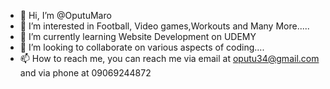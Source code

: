 - 👋 Hi, I’m @OputuMaro
- 👀 I’m interested in Football, Video games,Workouts and Many More.....
- 🌱 I’m currently learning Website Development on UDEMY
- 💞️ I’m looking to collaborate on various aspects of coding....
- 📫 How to reach me, you can reach me via email at oputu34@gmail.com and via phone at 09069244872

<!---
OputuMaro/OputuMaro is a ✨ special ✨ repository because its `README.md` (this file) appears on your GitHub profile.
You can click the Preview link to take a look at your changes.
--->
